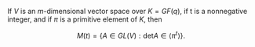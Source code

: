 
If $V$ is an $m$-dimensional vector space over $K = GF(q)$, if t is a
nonnegative integer, and if $\pi$ is a primitive element of $K$, then


$$
M(t) = \{A \in GL(V): \text{det} A \in \langle\pi^t\rangle \}.
$$
